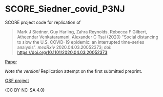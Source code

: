 # SCORE_Siedner_covid_P3NJ

SCORE project code for replication of 

> Mark J Siedner, Guy Harling, Zahra Reynolds, Rebecca F Gilbert, Atheendar Venkataramani, Alexander C Tsai (2020) "Social distancing to slow the U.S. COVID-19 epidemic: an interrupted time-series analysis". *medRxiv* 2020.04.03.20052373; doi: https://doi.org/10.1101/2020.04.03.20052373

[Paper](https://www.medrxiv.org/content/10.1101/2020.04.03.20052373v1?versioned=true)

*Note the version!* Replication attempt on the first submitted preprint.

[OSF project](...)

(CC BY-NC-SA 4.0)
